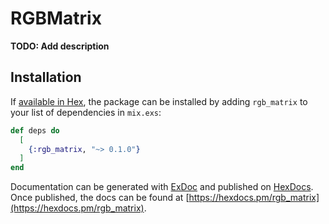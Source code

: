 # RGBMatrix

**TODO: Add description**

## Installation

If [available in Hex](https://hex.pm/docs/publish), the package can be installed
by adding `rgb_matrix` to your list of dependencies in `mix.exs`:

```elixir
def deps do
  [
    {:rgb_matrix, "~> 0.1.0"}
  ]
end
```

Documentation can be generated with [ExDoc](https://github.com/elixir-lang/ex_doc)
and published on [HexDocs](https://hexdocs.pm). Once published, the docs can
be found at [https://hexdocs.pm/rgb_matrix](https://hexdocs.pm/rgb_matrix).


